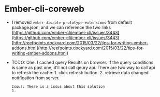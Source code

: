 # Ember-cli-coreweb

* I removed `ember-disable-prototype-extensions` from default package.json, and we can reference the two links
    [https://github.com/ember-cli/ember-cli/issues/3443](https://github.com/ember-cli/ember-cli/issues/3443)
    [http://reefpoints.dockyard.com/2015/03/22/tips-for-writing-ember-addons.html](http://reefpoints.dockyard.com/2015/03/22/tips-for-writing-ember-addons.html)

* TODO:
    One. I cached query Results on browser. If the query conditions is same as past one, it'll not call qeury api.
      There are two way to call api to refresh the cache:
      1. click refresh button.
      2. retrieve data changed notification from server.

      Issus: There is a issus about this solution
      1.
